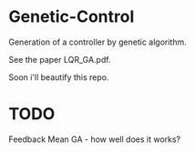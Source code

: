 # Genetic-Control
Generation of a controller by genetic algorithm.

See the paper LQR_GA.pdf.


Soon i'll beautify this repo.


# TODO

Feedback Mean GA - how well does it works? 

